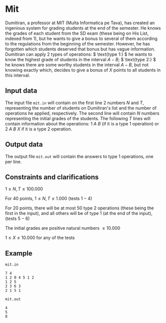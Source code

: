 # Mit

Dumitiran, a professor at MIT (Multa Informatica pe Tava), has created an ingenious system for grading students at the end of the semester. He knows the grades of each student from the SD exam (these being on His List, indexed from $1$), but he wants to give a bonus to several of them according to the regulations from the beginning of the semester. However, he has forgotten which students deserved that bonus but has vague information. Dumitiran can apply $2$ types of operations:
$ \text{type 1:} $ he wants to know the highest grade of students in the interval $A - B;$
$ \text{type 2:} $ he knows there are some worthy students in the interval $A - B,$ but not knowing exactly which, decides to give a bonus of $X$ points to all students in this interval.

## Input data

The input file `mit.in` will contain on the first line $2$ numbers $N$ and $T,$ representing the number of students on Dumitiran's list and the number of operations he applied, respectively. The second line will contain $N$ numbers representing the initial grades of the students. The following $T$ lines will contain information about the operations: 
$1$ $A$ $B$ (if it is a type $1$ operation) or $2$ $A$ $B$ $X$ if it is a type $2$ operation. 

## Output data

The output file `mit.out` will contain the answers to type $1$ operations, one per line. 

## Constraints and clarifications

$1 \leq N, T \leq 100.000$

For $40$ points, 
$1 \leq N, T \leq 1.000$ 
(tests $1-4$)

For $20$ points, 
there will be at most $50$ type $2$ operations 
(these being the first in the input), 
and all others will be of type $1$ 
(at the end of the input), 
(tests $5-6$)

The initial grades are positive natural numbers $\leq 10.000$

$1 \leq X \leq 10.000$ for any of the tests 

## Example

`mit.in`
```
7 4
1 2 0 4 5 1 2
1 2 5
2 3 6 3
2 1 5 1
```

`mit.out`
```
4
5
8
```